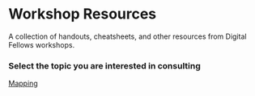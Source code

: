 # Workshop Resources 
A collection of handouts, cheatsheets, and other resources from Digital Fellows workshops.

### Select the topic you are interested in consulting

[Mapping](Mapping)